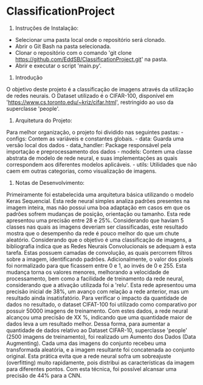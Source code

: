 ﻿# ClassificationProject


1) Instruções de Instalação:

  - Selecionar uma pasta local onde o repositório será clonado.
  - Abrir o Git Bash na pasta selecionada.
  - Clonar o repositório com o comando 'git clone https://github.com/EddSB/ClassificationProject.git' na pasta.
  - Abrir e executar o script 'main.py'.


1) Introdução

  O objetivo deste projeto é a classificação de imagens através da utilização de redes neurais. O Dataset utilizado é o CIFAR-100, disponível em 'https://www.cs.toronto.edu/~kriz/cifar.html', restringido ao uso da superclasse 'people'.

1) Arquitetura do Projeto:

  Para melhor organização, o projeto foi dividido nas seguintes pastas:
	- configs: Contem as variáveis e constantes globais.
	- data: Guarda uma versão local dos dados
	- data_handler: Package responsável pela importação e preprocessamento dos dados
	- models: Contem uma classe abstrata de modelo de rede neural, e suas implementações 
		  as quais correspondem aos diferentes modelos aplicáveis.
	- utils: Utilidades que não caem em outras categorias, como visualização de imagens.

1) Notas de Desenvolvimento:

  Primeiramente foi estabelecida uma arquitetura básica utilizando o modelo Keras Sequencial. Esta rede neural simples analiza padrões presentes na imagem inteira, mas não possui uma boa adaptação em casos em que os padrões sofrem mudanças de posição, orientação ou tamanho. Esta rede apresentou uma precisão entre 28 e 25%. Considerando que haviam 5 classes nas quais as imagens deveriam ser classificadas, este resultado mostra que o desempenho da rede é pouco melhor do que um chute aleatório.
  Considerando que o objetivo é uma classificação de imagens, a bibliografia indica que as Redes Neurais Convolucionais se adequam à esta tarefa. Estas possuem camadas de convolução, as quais percorrem filtros sobre a imagem, identificando padrões. Adicionalmente, o valor dos pixels foi normalizado para que ficassem entre 0 e 1, ao invés de 0 e 255. Esta mudança torna os valores menores, melhorando a velocidade de processamento, bem como a facilidade de treinamento da rede neural, considerando que a ativação utilizada foi a 'relu'. Esta rede apresentou uma precisão inicial de 38%, um avanço com relação a rede anterior, mas um resultado ainda insatisfatório.
  Para verificar o impacto da quantidade de dados no resultado, o dataset CIFAT-100 foi utilizado como comparativo por possuir 50000 imagens de treinamento. Com estes dados, a rede neural alcançou uma precisão de XX %, indicando que uma quantidade maior de dados leva a um resultado melhor.
  Dessa forma, para aumentar a quantidade de dados relativo ao Dataset CIFAR-10, superclasse 'people' (2500 imagens de treinamento), foi realizado um Aumento dos Dados (Data Augmenting).
Cada uma das imagens do conjunto recebeu uma transformada aleatória, e a imagem resultante foi concatenada ao conjunto original. Esta prática evita que a rede neural sofra um sobreajuste (overfitting) muito rapidamente, pois distribui as características da imagem para diferentes pontos. Com esta técnica, foi possível alcansar uma precisão de 44% para a CNN. 









